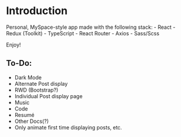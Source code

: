 # Introduction

Personal, MySpace-style app made with the following stack:
    - React
    - Redux (Toolkit)
    - TypeScript
    - React Router
    - Axios
    - Sass/Scss

Enjoy!

## To-Do:

- Dark Mode
- Alternate Post display
- RWD (Bootstrap?)
- Individual Post display page
- Music
- Code
- Resumé
- Other Docs(?)
- Only animate first time displaying posts, etc.
